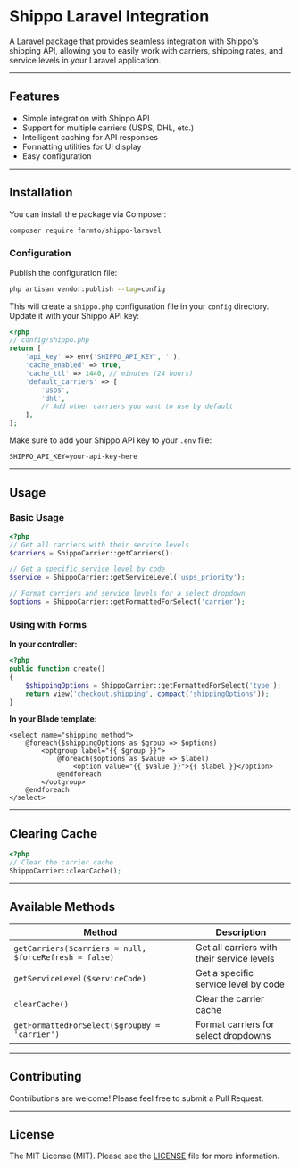 
# Shippo Laravel Integration

A Laravel package that provides seamless integration with Shippo's shipping API, allowing you to easily work with carriers, shipping rates, and service levels in your Laravel application.

---

## Features

- Simple integration with Shippo API  
- Support for multiple carriers (USPS, DHL, etc.)  
- Intelligent caching for API responses  
- Formatting utilities for UI display  
- Easy configuration  

---

## Installation

You can install the package via Composer:

```bash
composer require farmto/shippo-laravel
```

### Configuration

Publish the configuration file:

```bash
php artisan vendor:publish --tag=config
```

This will create a `shippo.php` configuration file in your `config` directory. Update it with your Shippo API key:

```php
<?php
// config/shippo.php
return [
    'api_key' => env('SHIPPO_API_KEY', ''),
    'cache_enabled' => true,
    'cache_ttl' => 1440, // minutes (24 hours)
    'default_carriers' => [
        'usps',
        'dhl',
        // Add other carriers you want to use by default
    ],
];
```

Make sure to add your Shippo API key to your `.env` file:

```env
SHIPPO_API_KEY=your-api-key-here
```

---

## Usage

### Basic Usage

```php
<?php
// Get all carriers with their service levels
$carriers = ShippoCarrier::getCarriers();

// Get a specific service level by code
$service = ShippoCarrier::getServiceLevel('usps_priority');

// Format carriers and service levels for a select dropdown
$options = ShippoCarrier::getFormattedForSelect('carrier');
```

### Using with Forms

**In your controller:**

```php
<?php
public function create()
{
    $shippingOptions = ShippoCarrier::getFormattedForSelect('type');
    return view('checkout.shipping', compact('shippingOptions'));
}
```

**In your Blade template:**

```blade
<select name="shipping_method">
    @foreach($shippingOptions as $group => $options)
        <optgroup label="{{ $group }}">
            @foreach($options as $value => $label)
                <option value="{{ $value }}">{{ $label }}</option>
            @endforeach
        </optgroup>
    @endforeach
</select>
```

---

## Clearing Cache

```php
<?php
// Clear the carrier cache
ShippoCarrier::clearCache();
```

---

## Available Methods

| Method                                   | Description                                         |
|------------------------------------------|-----------------------------------------------------|
| `getCarriers($carriers = null, $forceRefresh = false)` | Get all carriers with their service levels         |
| `getServiceLevel($serviceCode)`          | Get a specific service level by code               |
| `clearCache()`                           | Clear the carrier cache                            |
| `getFormattedForSelect($groupBy = 'carrier')` | Format carriers for select dropdowns         |

---

## Contributing

Contributions are welcome! Please feel free to submit a Pull Request.

---

## License

The MIT License (MIT). Please see the [LICENSE](LICENSE) file for more information.
